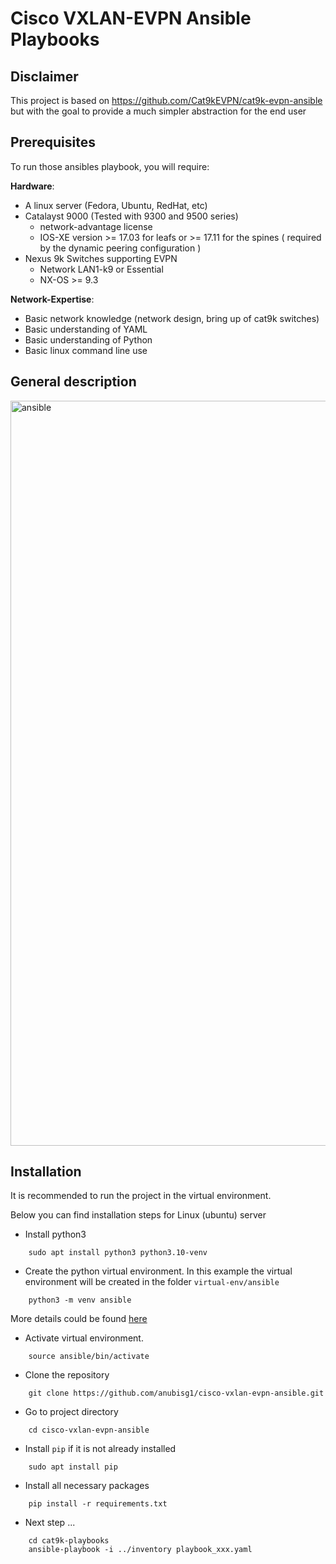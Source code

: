 # Cisco VXLAN-EVPN Ansible Playbooks #

## Disclaimer ##

This project is based on <https://github.com/Cat9kEVPN/cat9k-evpn-ansible>
but with the goal to provide a much simpler abstraction for the end user

## Prerequisites ##

To run those ansibles playbook, you will require:  

**Hardware**:

* A linux server (Fedora, Ubuntu, RedHat, etc)
* Catalayst 9000 (Tested with 9300 and 9500 series)
  * network-advantage license
  * IOS-XE version >= 17.03 for leafs or >= 17.11 for the spines ( required by the dynamic peering configuration )
* Nexus 9k Switches supporting EVPN
  * Network LAN1-k9 or Essential
  * NX-OS >= 9.3

**Network-Expertise**:

* Basic network knowledge (network design, bring up of cat9k switches)  
* Basic understanding of YAML  
* Basic understanding of Python  
* Basic linux command line use  

## General description ##

<img width="1192" alt="ansible" src="https://user-images.githubusercontent.com/107021162/175528526-5d8b59ea-7f39-4d78-ac95-b08fed9ebbf6.png">

## Installation ##

It is recommended to run the project in the virtual environment.

Below you can find installation steps for Linux (ubuntu) server

* Install python3

```text
    sudo apt install python3 python3.10-venv
```

* Create the python virtual environment. In this example the virtual environment will be created in the folder ``virtual-env/ansible``

```text
    python3 -m venv ansible
```

More details could be found [here](https://docs.python.org/3/library/venv.html)

* Activate virtual environment.

```text
    source ansible/bin/activate
```

* Clone the repository

```text
    git clone https://github.com/anubisg1/cisco-vxlan-evpn-ansible.git
```

* Go to project directory

```text
    cd cisco-vxlan-evpn-ansible
```

* Install ``pip`` if it is not already installed

```text
    sudo apt install pip
```

* Install all necessary packages

```text
    pip install -r requirements.txt
```

* Next step ...

```text
    cd cat9k-playbooks
    ansible-playbook -i ../inventory playbook_xxx.yaml
```
